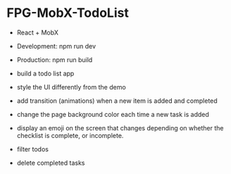# FPG-MobX-TodoList

- React + MobX

- Development: npm run dev
- Production: npm run build

- build a todo list app 
- style the UI differently from the demo
- add transition (animations) when a new item is added and completed 
- change the page background color each time a new task is added
- display an emoji on the screen that changes depending on whether the checklist is complete, or incomplete.
- filter todos
- delete completed tasks
